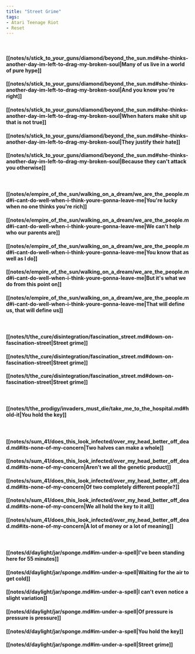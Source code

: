 ```yaml
---
title: "Street Grime"
tags:
- Atari Teenage Riot
- Reset
---
```

&nbsp;
#### [[notes/s/stick_to_your_guns/diamond/beyond_the_sun.md#she-thinks-another-day-im-left-to-drag-my-broken-soul|Many of us live in a world of pure hype]]
#### [[notes/s/stick_to_your_guns/diamond/beyond_the_sun.md#she-thinks-another-day-im-left-to-drag-my-broken-soul|And you know you're right]]
#### [[notes/s/stick_to_your_guns/diamond/beyond_the_sun.md#she-thinks-another-day-im-left-to-drag-my-broken-soul|When haters make shit up that is not true]]
#### [[notes/s/stick_to_your_guns/diamond/beyond_the_sun.md#she-thinks-another-day-im-left-to-drag-my-broken-soul|They justify their hate]]
#### [[notes/s/stick_to_your_guns/diamond/beyond_the_sun.md#she-thinks-another-day-im-left-to-drag-my-broken-soul|Because they can't attack you otherwise]]
&nbsp;
#### [[notes/e/empire_of_the_sun/walking_on_a_dream/we_are_the_people.md#i-cant-do-well-when-i-think-youre-gonna-leave-me|You're lucky when no one thinks you're rich]]
#### [[notes/e/empire_of_the_sun/walking_on_a_dream/we_are_the_people.md#i-cant-do-well-when-i-think-youre-gonna-leave-me|We can't help who our parents are]]
#### [[notes/e/empire_of_the_sun/walking_on_a_dream/we_are_the_people.md#i-cant-do-well-when-i-think-youre-gonna-leave-me|You know that as well as I do]]
#### [[notes/e/empire_of_the_sun/walking_on_a_dream/we_are_the_people.md#i-cant-do-well-when-i-think-youre-gonna-leave-me|But it's what we do from this point on]]
#### [[notes/e/empire_of_the_sun/walking_on_a_dream/we_are_the_people.md#i-cant-do-well-when-i-think-youre-gonna-leave-me|That will define us, that will define us]]
&nbsp;
#### [[notes/t/the_cure/disintegration/fascination_street.md#down-on-fascination-street|Street grime]]
#### [[notes/t/the_cure/disintegration/fascination_street.md#down-on-fascination-street|Street grime]]
#### [[notes/t/the_cure/disintegration/fascination_street.md#down-on-fascination-street|Street grime]]
&nbsp;
#### [[notes/t/the_prodigy/invaders_must_die/take_me_to_the_hospital.md#hold-it|You hold the key]]
&nbsp;
#### [[notes/s/sum_41/does_this_look_infected/over_my_head_better_off_dead.md#its-none-of-my-concern|Two halves can make a whole]]
#### [[notes/s/sum_41/does_this_look_infected/over_my_head_better_off_dead.md#its-none-of-my-concern|Aren't we all the genetic product]]
#### [[notes/s/sum_41/does_this_look_infected/over_my_head_better_off_dead.md#its-none-of-my-concern|Of two completely different people?]]
#### [[notes/s/sum_41/does_this_look_infected/over_my_head_better_off_dead.md#its-none-of-my-concern|We all hold the key to it all]]
#### [[notes/s/sum_41/does_this_look_infected/over_my_head_better_off_dead.md#its-none-of-my-concern|A lot of money or a lot of meaning]]
&nbsp;
#### [[notes/d/daylight/jar/sponge.md#im-under-a-spell|I've been standing here for 55 minutes]]
#### [[notes/d/daylight/jar/sponge.md#im-under-a-spell|Waiting for the air to get cold]]
#### [[notes/d/daylight/jar/sponge.md#im-under-a-spell|I can't even notice a slight variation]]
#### [[notes/d/daylight/jar/sponge.md#im-under-a-spell|Of pressure is pressure is pressure]]
#### [[notes/d/daylight/jar/sponge.md#im-under-a-spell|You hold the key]]
#### [[notes/d/daylight/jar/sponge.md#im-under-a-spell|Street grime]]
